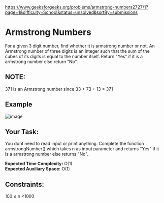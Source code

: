 https://www.geeksforgeeks.org/problems/armstrong-numbers2727/1?page=1&difficulty=School&status=unsolved&sortBy=submissions

<h1>Armstrong Numbers</h1>

For a given 3 digit number, find whether it is armstrong number or not. An Armstrong number of three digits is an integer such that the sum of the cubes of its digits is equal to the number itself. Return "Yes" if it is a armstrong number else return "No".
## NOTE: 
371 is an Armstrong number since 33 + 73 + 13 = 371

## Example
![image](https://github.com/shanvii/DSA-Problems-GeeksforGeeks/assets/81086303/b470de39-e742-47f4-ae8f-4f40e4f82097)

## Your Task:  
You dont need to read input or print anything. Complete the function armstrongNumber() which takes n as input parameter and returns "Yes" if it is a armstrong number else returns "No"..

**Expected Time Complexity:** O(1)  <br/>
**Expected Auxiliary Space:** O(1)

## Constraints:
100 ≤ n <1000

